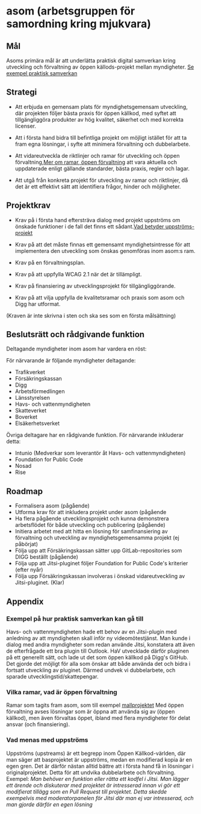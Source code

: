 # asom (arbetsgruppen för samordning kring mjukvara)

## Mål

Asoms primära mål är att underlätta praktisk digital samverkan kring utveckling och förvaltning av öppen källods-projekt mellan myndigheter. [Se exempel praktisk samverkan](#appendix)

## Strategi

- Att erbjuda en gemensam plats för myndighetsgemensam utveckling, där projekten följer bästa praxis för öppen källkod, med syftet att tillgängliggöra produkter av hög kvalitet, säkerhet och med korrekta licenser.

- Att i första hand bidra till befintliga projekt om möjligt istället för att ta fram egna lösningar, i syfte att minimera förvaltning och dubbelarbete.

- Att vidareutveckla de riktlinjer och ramar för utveckling och öppen förvaltning,[Mer om ramar, öppen förvaltning](#appendix) att vara aktuella och uppdaterade enligt gällande standarder, bästa praxis, regler och lagar.

- Att utgå från konkreta projekt för utveckling av ramar och riktlinjer, då det är ett effektivt sätt att identifiera frågor, hinder och möjligheter.

## Projektkrav

- Krav på i första hand eftersträva dialog med projekt uppströms om önskade funktioner i de fall det finns ett sådant.[Vad betyder uppströms-projekt](#appendix)

- Krav på att det måste finnas ett gemensamt myndighetsintresse för att implementera den utveckling som önskas genomföras inom asom:s ram.

- Krav på en förvaltningsplan.

- Krav på att uppfylla WCAG 2.1 när det är tillämpligt.

- Krav på finansiering av utvecklingsprojekt för tillgängliggörande.

- Krav på att vilja uppfylla de kvalitetsramar och praxis som asom och Digg har utformat.

(Kraven är inte skrivna i sten och ska ses som en första målsättning)

## Beslutsrätt och rådgivande funktion

Deltagande myndigheter inom asom har vardera en röst:

För närvarande är följande myndigheter deltagande:

- Trafikverket
- Försäkringskassan
- Digg
- Arbetsförmedlingen
- Länsstyrelsen
- Havs- och vattenmyndigheten
- Skatteverket
- Boverket
- Elsäkerhetsverket

Övriga deltagare har en rådgivande funktion. För närvarande inkluderar detta:

- Intunio (Medverkar som leverantör åt Havs- och vattenmyndigheten)
- Foundation for Public Code
- Nosad
- Rise

## Roadmap

- Formalisera asom (pågående)
- Utforma krav för att inkludera projekt under asom (pågående
- Ha flera pågående utvecklingsprojekt och kunna demonstrera arbetsflödet för både utveckling och publicering (pågående)
- Initiera arbetet med att hitta en lösning för samfinansiering av förvaltning och utveckling av myndighetsgemensamma projekt (ej påbörjat)
- Följa upp att Försäkringskassan sätter upp GitLab-repositories som DIGG beställt (pågående)
- Följa upp att Jitsi-pluginet följer Foundation for Public Code's kriterier (efter nyår)
- Följa upp Försäkringskassan involveras i önskad vidareutveckling av Jitsi-pluginet. (Klar)

## Appendix

### Exempel på hur praktisk samverkan kan gå till

Havs- och vattenmyndigheten hade ett behov av en Jitsi-plugin med anledning av att myndigheten skall inför ny videomötestjänst.
Man kunde i dialog med andra myndigheter som redan använde Jitsi, konstatera att även de efterfrågade ett bra plugin till Outlook.
HaV utvecklade därför pluginen på ett generellt sätt, och lade ut det som öppen källkod på Digg's GitHub.
Det gjorde det möjligt för alla som önskar att både använda det och bidra i fortsatt utveckling av pluginet.
Därmed undvek vi dubbelarbete, och sparade utvecklingstid/skattepengar.

### Vilka ramar, vad är öppen förvaltning

Ramar som tagits fram asom, som till exempel [mallprojektet](https://github.com/diggsweden/open-source-project-template)
Med öppen förvaltning avses lösningar som är öppna att använda sig av (öppen källkod), men även förvaltas öppet, ibland med flera myndigheter för delat ansvar (och finansiering).

### Vad menas med uppströms

Uppströms (upstreams) är ett begrepp inom Öppen Källkod-världen, där man säger att basprojektet är uppströms, medan en modifierad kopia är en egen gren.
Det är därför nästan alltid bättre att i första hand få in lösningar i originalprojektet.
Detta för att undvika dubbelarbete och förvaltning.
Exempel: _Man behöver en funktion eller rätta ett kodfel i Jitsi. Man lägger ett ärende och diskuterar med projektet är intresserad innan vi gör ett modifierat tillägg som en Pull Request till projektet. Detta skedde exempelvis med moderatorpanelen för Jitsi där man ej var intresserad, och man gjorde därför en egen lösning_
